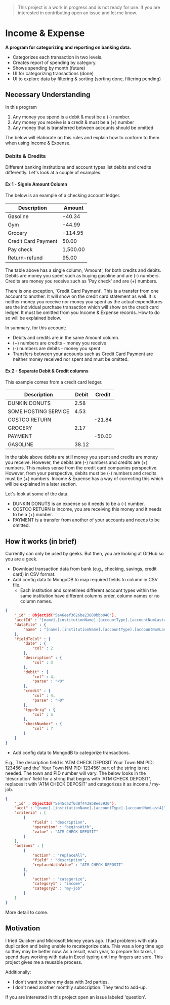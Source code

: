> This project is a work in progress and is not ready for use. If you are interested in contributing open an issue and let me know.

# Income & Expense

**A program for categorizing and reporting on banking data.**

- Categorizes each transaction in two levels.
- Creates report of spending by category.
- Shows spending by month (future)
- UI for categorizing transactions (done)
- UI to explore data by filtering & sorting (sorting done, filtering pending)

## Necessary Understanding

In this program
1. Any money you spend is a debit & must be a (-) number.
2. Any money you receive is a credit & must be a (+) number
3. Any money that is transferred between accounts should be omitted

The below will elaborate on this rules and explain how to conform to them when using Income & Expense.

### Debits & Credits

Different banking institutions and account types list debits and credits differently. Let's look at a couple of examples.

#### Ex 1 - Signle Amount Column

The below is an example of a checking account ledger.

| Description         | Amount  |
|---------------------|---------|
| Gasoline            |  -40.34 |
| Gym                 |  -44.99 |
| Grocery             | -114.95 |
| Credit Card Payment |   50.00 |
| Pay check           |1,500.00 |
| Return-refund       |   95.00 |

The table above has a single column, 'Amount', for both credits and debits. Debits are money you spent such as buying gasoline and are (-) numbers. Credits are money you receive such as 'Pay check' and are (+) numbers.

There is one exception, 'Credit Card Payment'. This is a transfer from one account to another. It will show on the credit card statement as well. It is neither money you receive nor money you spent as the actual expenditures are the individual purchase transaction which will show on the credit card ledger. It must be omitted from you Income & Expense records. How to do so will be explained below.

In summary, for this account:
- Debits and credits are in the same Amount column.
- (+) numbers are credits - money you receive
- (-) numbers are debits - money you spent
- Transfers between your accounts such as Credit Card Payment are neither money received nor spent and must be omitted.

#### Ex 2 - Separate Debit & Credit columns

This example comes from a credit card ledger.

| Description          | Debit | Credit |
|----------------------|-------|--------|
| DUNKIN DONUTS        | 2.58  |        |
| SOME HOSTING SERVICE | 4.53  |        |
| COSTCO RETURN        |       | -21.84 |
| GROCERY              | 2.17  |        |
| PAYMENT              |       | -50.00 |
| GASOLINE             | 38.12 |        |

In the table above debits are still money you spent and credits are money you receive. However, the debits are (-) numbers and credits are (+) numbers. This makes sense from the credit card companies perspective. However, from your perspective, debits must be (-) numbers and credits must be (+) numbers. Income & Expense has a way of correcting this which will be explained in a later section.

Let's look at some of the data.
- DUNKIN DONUTS is an expense so it needs to be a (-) number.
- COSTCO RETURN is income, you are receiving this money and it needs to be a (+) number.
- PAYMENT is a transfer from another of your accounts and needs to be omitted.




## How it works (in brief)

Currently can only be used by geeks. But then, you are looking at GitHub so you are a geek.

- Download transaction data from bank (e.g., checking, savings, credit card) in CSV format.
- Add config data to MongoDB to map required fields to column in CSV file.
  - Each institution and sometimes different account types within the same institution have different columns order, column names or no column names.

```json
{
    "_id" : ObjectId("5e46eef3626be23800bbb040"),
    "acctId" : "[name].[institutionName].[accountType].[accountNumLast4]",
    "dataFile" : {
        "name" : "[name].[institutionName].[accountType].[accountNumLast4].csv"
    },
    "fieldToCol" : {
        "date" : {
            "col" : 2
        },
        "description" : {
            "col" : 3
        },
        "debit" : {
            "col" : 4,
            "parse" : "<0"
        },
        "credit" : {
            "col" : 4,
            "parse" : ">0"
        },
        "typeOrig" : {
            "col" : 5
        },
        "checkNumber" : {
            "col" : 7
        }
    }
}
```

- Add config data to MongodB to categorize transactions.

E.g., The description field is 'ATM CHECK DEPOSIT Your Town NM PID: 123456' and the' Your Town NM PID: 123456' part of the string is not needed. The town and PID number will vary. The below looks in the 'description' field for a string that begins with 'ATM CHECK DEPOSIT', replaces it with 'ATM CHECK DEPOSIT' and categorizes it as income / my-job.

```json
{
    "_id" : ObjectId("5e45ca2f6d8f4438b8ee5930"),
    "acct" : "[name].[institutionName].[accountType].[accountNumLast4]",
    "criteria" : [
        {
            "field" : "description",
            "operation" : "beginsWith",
            "value" : "ATM CHECK DEPOSIT"
        }
    ],
    "actions" : [
        {
            "action" : "replaceAll",
            "field" : "description",
            "replaceWithValue" : "ATM CHECK DEPOSIT"
        },
        {
            "action" : "categorize",
            "category1" : "income",
            "category2" : "my-job"
        }
    ]
}
```

More detail to come.

## Motivation

I tried Quicken and Microsoft Money years ago. I had problems with data duplication and being unable to recategorize data. This was a long time ago so they may be better now. As a result, each year, to prepare for taxes, I spend days working with data in Excel typing until my fingers are sore. This project gives me a reusable process.

Additionally:
- I don't want to share my data with 3rd parties.
- I don't need another monthly subscription. They tend to add-up.

If you are interested in this project open an issue labeled 'question'.
